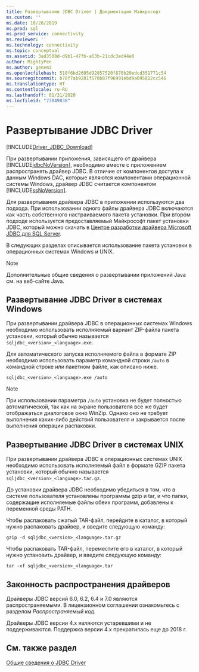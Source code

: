 ```yaml
---
title: Развертывание JDBC Driver | Документация Майкрософт
ms.custom: ''
ms.date: 10/28/2019
ms.prod: sql
ms.prod_service: connectivity
ms.reviewer: ''
ms.technology: connectivity
ms.topic: conceptual
ms.assetid: 3ad3508d-d9b1-47fb-a63b-21cdc3ed44e0
author: MightyPen
ms.author: genemi
ms.openlocfilehash: 518f6bd2605d92857520f870b20edcd351771c54
ms.sourcegitcommit: b78f7ab9281f570b87f96991ebd9a095812cc546
ms.translationtype: HT
ms.contentlocale: ru-RU
ms.lasthandoff: 01/31/2020
ms.locfileid: "73049838"
---
```

# <a name="deploying-the-jdbc-driver"></a>Развертывание JDBC Driver
[!INCLUDE[Driver_JDBC_Download](../../includes/driver_jdbc_download.md)]

  При развертывании приложения, зависящего от драйвера [!INCLUDE[jdbcNoVersion](../../includes/jdbcnoversion_md.md)], необходимо вместе с приложением распространять драйвер JDBC. В отличие от компонентов доступа к данным Windows DAC, которые являются компонентами операционной системы Windows, драйвер JDBC считается компонентом [!INCLUDE[ssNoVersion](../../includes/ssnoversion-md.md)].  
  
 Для развертывания драйвера JDBC в приложении используются два подхода. При использовании одного файлы драйвера JDBC включаются как часть собственного настраиваемого пакета установки. При втором подходе используется предоставляемый Майкрософт пакет установки JDBC, который можно скачать в [Центре разработки драйвера Microsoft JDBC для SQL Server](https://go.microsoft.com/fwlink/?LinkId=70166).  
  
 В следующих разделах описывается использование пакета установки в операционных системах Windows и UNIX.  
  
> [!NOTE]  
>  Дополнительные общие сведения о развертывании приложений Java см. на веб-сайте Java.  
  
## <a name="deploying-the-jdbc-driver-on-windows-systems"></a>Развертывание JDBC Driver в системах Windows  
 При развертывании драйвера JDBC в операционных системах Windows необходимо использовать исполняемый вариант ZIP-файла пакета установки, который обычно называется `sqljdbc_<version>_<language>.exe`.  
  
 Для автоматического запуска исполняемого файла в формате ZIP необходимо использовать параметр командной строки `/auto` в командной строке или пакетном файле, как описано ниже.  
  
 `sqljdbc_<version>_<language>.exe /auto`  
  
> [!NOTE]  
>  При использовании параметра `/auto` установка не будет полностью автоматической, так как на экране пользователя все же будет отображаться диалоговое окно WinZip. Однако оно не требует выполнения каких-либо действий пользователя и закрывается после выполнения операции распаковки.  
  
## <a name="deploying-the-driver-on-unix-systems"></a>Развертывание JDBC Driver в системах UNIX 
 При развертывании драйвера JDBC в операционных системах UNIX необходимо использовать исполняемый файл в формате GZIP пакета установки, который обычно называется `sqljdbc_<version>_<language>.tar.gz`.  
  
 До установки драйвера JDBC необходимо убедиться в том, что в системе пользователя установлены программы gzip и tar, и что папки, содержащие исполняемые файлы обеих программ, добавлены к переменной среды PATH.  
  
 Чтобы распаковать сжатый TAR-файл, перейдите в каталог, в который нужно распаковать драйвер, и введите следующую команду:  
  
 `gzip -d sqljdbc_<version>_<language>.tar.gz`  
  
 Чтобы распаковать TAR-файл, переместите его в каталог, в который нужно установить драйвер, и введите следующую команду:  
  
 `tar -xf sqljdbc_<version>_<language>.tar`  

## <a name="legalities-of-driver-redistribution"></a>Законность распространения драйверов

Драйверы JDBC версий 6.0, 6.2, 6.4 и 7.0 являются распространяемыми. В лицензионном соглашении ознакомьтесь с разделом _Распространяемый код_.

Драйверы JDBC версии 4.x являются устаревшими и не поддерживаются. Поддержка версии 4.x прекратилась еще до 2018 г.

## <a name="see-also"></a>См. также раздел  
 [Общие сведения о JDBC Driver](../../connect/jdbc/overview-of-the-jdbc-driver.md)  
  
  
